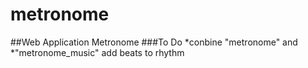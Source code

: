 # metronome
##Web Application Metronome 
###To Do
*conbine "metronome" and *"metronome_music"
add beats to rhythm
